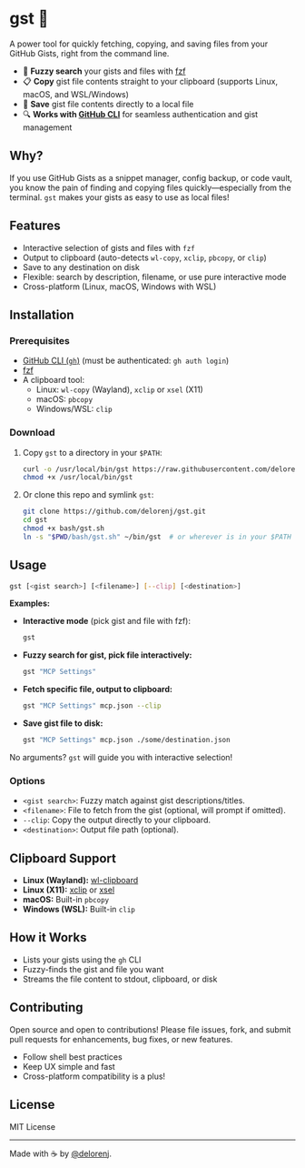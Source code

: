 # gst 🦑

A power tool for quickly fetching, copying, and saving files from your GitHub Gists, right from the command line.

- 🚀 **Fuzzy search** your gists and files with [fzf](https://github.com/junegunn/fzf)
- 📋 **Copy** gist file contents straight to your clipboard (supports Linux, macOS, and WSL/Windows)
- 💾 **Save** gist file contents directly to a local file
- 🔍 **Works with [GitHub CLI](https://cli.github.com/)** for seamless authentication and gist management

## Why?

If you use GitHub Gists as a snippet manager, config backup, or code vault, you know the pain of finding and copying files quickly—especially from the terminal. `gst` makes your gists as easy to use as local files!

## Features

- Interactive selection of gists and files with `fzf`
- Output to clipboard (auto-detects `wl-copy`, `xclip`, `pbcopy`, or `clip`)
- Save to any destination on disk
- Flexible: search by description, filename, or use pure interactive mode
- Cross-platform (Linux, macOS, Windows with WSL)

## Installation

### Prerequisites

- [GitHub CLI (`gh`)](https://cli.github.com/) (must be authenticated: `gh auth login`)
- [fzf](https://github.com/junegunn/fzf)
- A clipboard tool:
  - Linux: `wl-copy` (Wayland), `xclip` or `xsel` (X11)
  - macOS: `pbcopy`
  - Windows/WSL: `clip`

### Download

1. Copy `gst` to a directory in your `$PATH`:
   ```sh
   curl -o /usr/local/bin/gst https://raw.githubusercontent.com/delorenj/gst/main/bash/gst.sh
   chmod +x /usr/local/bin/gst
   ```
2. Or clone this repo and symlink `gst`:
   ```sh
   git clone https://github.com/delorenj/gst.git
   cd gst
   chmod +x bash/gst.sh
   ln -s "$PWD/bash/gst.sh" ~/bin/gst  # or wherever is in your $PATH
   ```

## Usage

```sh
gst [<gist search>] [<filename>] [--clip] [<destination>]
```

**Examples:**

- **Interactive mode** (pick gist and file with fzf):
  ```sh
  gst
  ```
- **Fuzzy search for gist, pick file interactively:**
  ```sh
  gst "MCP Settings"
  ```
- **Fetch specific file, output to clipboard:**
  ```sh
  gst "MCP Settings" mcp.json --clip
  ```
- **Save gist file to disk:**
  ```sh
  gst "MCP Settings" mcp.json ./some/destination.json
  ```

No arguments? `gst` will guide you with interactive selection!

### Options

- `<gist search>`: Fuzzy match against gist descriptions/titles.
- `<filename>`: File to fetch from the gist (optional, will prompt if omitted).
- `--clip`: Copy the output directly to your clipboard.
- `<destination>`: Output file path (optional).

## Clipboard Support

- **Linux (Wayland):** [wl-clipboard](https://github.com/bugaevc/wl-clipboard)
- **Linux (X11):** [xclip](https://github.com/astrand/xclip) or [xsel](https://github.com/kfish/xsel)
- **macOS:** Built-in `pbcopy`
- **Windows (WSL):** Built-in `clip`

## How it Works

- Lists your gists using the `gh` CLI
- Fuzzy-finds the gist and file you want
- Streams the file content to stdout, clipboard, or disk

## Contributing

Open source and open to contributions! Please file issues, fork, and submit pull requests for enhancements, bug fixes, or new features.

- Follow shell best practices
- Keep UX simple and fast
- Cross-platform compatibility is a plus!

## License

MIT License

---

Made with ☕ by [@delorenj](https://github.com/delorenj).

